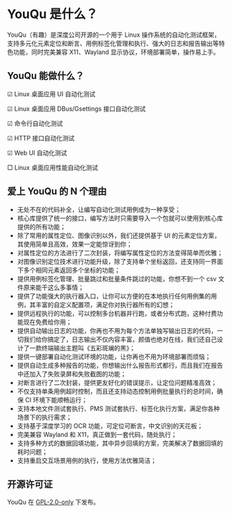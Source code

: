 # YouQu 是什么？

YouQu（有趣）是深度公司开源的一个用于 Linux 操作系统的自动化测试框架，支持多元化元素定位和断言、用例标签化管理和执行、强大的日志和报告输出等特色功能，同时完美兼容 X11、Wayland 显示协议，环境部署简单，操作易上手。

## YouQu 能做什么？

☑ Linux 桌面应用 UI 自动化测试

☑ Linux 桌面应用 DBus/Gsettings 接口自动化测试

☑ 命令行自动化测试

☑ HTTP 接口自动化测试

☑ Web UI 自动化测试

□ Linux 桌面应用性能自动化测试

## 爱上 YouQu 的 N 个理由

- 无处不在的代码补全，让编写自动化测试用例成为一种享受；
- 核心库提供了统一的接口，编写方法时只需要导入一个包就可以使用到核心库提供的所有功能；
- 除了常用的属性定位、图像识别以外，我们还提供基于 UI 的元素定位方案，其使用简单且高效，效果一定能惊讶到你；
- 对属性定位的方法进行了二次封装，将编写属性定位的方法变得简单而优雅；
- 对图像识别定位技术进行功能升级，除了支持单个坐标返回，还支持同一界面下多个相同元素返回多个坐标的功能；
- 提供用例标签化管理、批量跳过和批量条件跳过的功能，你想不到一个 csv 文件原来能干这么多事情；
- 提供了功能强大的执行器入口，让你可以方便的在本地执行任何用例集的用例，其丰富的自定义配置项，满足你对执行器所有的幻想；
- 提供远程执行的功能，可以控制多台机器并行跑，或者分布式跑，这种付费功能现在免费给你用；
- 提供自动输出日志的功能，你再也不用为每个方法单独写输出日志的代码，一切我们给你搞定了，日志输出不仅内容丰富，颜值也绝对在线，我们还自己设计了一款终端输出主题叫《五彩斑斓的黑》；
- 提供一键部署自动化测试环境的功能，让你再也不用为环境部署而烦恼；
- 提供自动生成多种报告的功能，你想输出什么报告形式都行，而且我们在报告中还加入了失败录屏和失败截图的功能；
- 对断言进行了二次封装，提供更友好化的错误提示，让定位问题精准高效；
- 不仅支持单条用例超时控制，而且还支持动态控制用例批量执行的总时间，确保 CI 环境下能顺畅运行；
- 支持本地文件测试套执行、PMS 测试套执行、标签化执行方案，满足你各种场景下的执行需求；
- 支持基于深度学习的 OCR 功能，可定位可断言，中文识别的天花板；
- 完美兼容 Wayland  和 X11，真正做到一套代码，随处执行；
- 支持多种方式的数据回填功能，其中异步回填的方案，完美解决了数据回填的耗时问题；
- 支持重启交互场景用例的执行，使用方法优雅简洁；

## 开源许可证

YouQu 在 [GPL-2.0-only](https://github.com/linuxdeepin/youqu/blob/master/LICENSE) 下发布。
